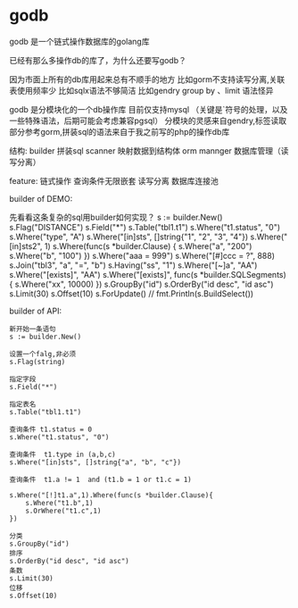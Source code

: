 # godb

godb 是一个链式操作数据库的golang库

已经有那么多操作db的库了，为什么还要写godb？

因为市面上所有的db库用起来总有不顺手的地方
比如gorm不支持读写分离,关联表使用频率少
比如sqlx语法不够简洁
比如gendry group by 、limit 语法怪异

godb 是分模块化的一个db操作库 目前仅支持mysql （关键是`符号的处理，以及一些特殊语法，后期可能会考虑兼容pgsql）
分模块的灵感来自gendry,标签读取部分参考gorm,拼装sql的语法来自于我之前写的php的操作db库

结构:
    builder 拼装sql
    scanner 映射数据到结构体
    orm
    mannger 数据库管理（读写分离）

feature:
    链式操作
    查询条件无限嵌套
    读写分离
    数据库连接池


builder of DEMO:

先看看这条复杂的sql用builder如何实现？
    s := builder.New()
	s.Flag("DISTANCE")
	s.Field("*")
	s.Table("tbl1.t1")
	s.Where("t1.status", "0")
	s.Where("type", "A")
	s.Where("[in]sts", []string{"1", "2", "3", "4"})
	s.Where("[in]sts2", 1)
	s.Where(func(s *builder.Clause) {
		s.Where("a", "200")
		s.Where("b", "100")
	})
	s.Where("aaa = 999")
	s.Where("[#]ccc = ?", 888)
	s.Join("tbl3", "a", "=", "b")
	s.Having("ss", "1")
	s.Where("[~]a", "AA")
	s.Where("[exists]", "AA")
	s.Where("[exists]", func(s *builder.SQLSegments) {
		s.Where("xx", 10000)
	})
	s.GroupBy("id")
	s.OrderBy("id desc", "id asc")
	s.Limit(30)
	s.Offset(10)
	s.ForUpdate()
	// fmt.Println(s.BuildSelect())

builder of API:
    
    新开始一条语句
    s := builder.New()

    设置一个falg,非必须 
    s.Flag(string)

    指定字段
    s.Field("*")

    指定表名
    s.Table("tbl1.t1")

    查询条件 t1.status = 0
    s.Where("t1.status", "0")

    查询条件  t1.type in (a,b,c)
    s.Where("[in]sts", []string{"a", "b", "c"})

    查询条件  t1.a != 1  and (t1.b = 1 or t1.c = 1)

    s.Where("[!]t1.a",1).Where(func(s *builder.Clause){
        s.Where("t1.b",1)
        s.OrWhere("t1.c",1)
    })

    分类
    s.GroupBy("id")
    排序
    s.OrderBy("id desc", "id asc")
    条数
    s.Limit(30)
    位移
	s.Offset(10)





